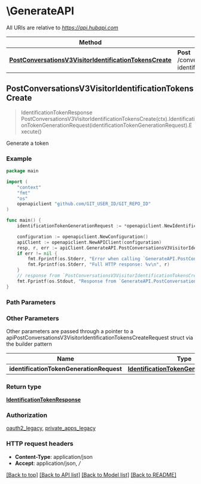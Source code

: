 # \GenerateAPI

All URIs are relative to *https://api.hubapi.com*

Method | HTTP request | Description
------------- | ------------- | -------------
[**PostConversationsV3VisitorIdentificationTokensCreate**](GenerateAPI.md#PostConversationsV3VisitorIdentificationTokensCreate) | **Post** /conversations/v3/visitor-identification/tokens/create | Generate a token



## PostConversationsV3VisitorIdentificationTokensCreate

> IdentificationTokenResponse PostConversationsV3VisitorIdentificationTokensCreate(ctx).IdentificationTokenGenerationRequest(identificationTokenGenerationRequest).Execute()

Generate a token



### Example

```go
package main

import (
	"context"
	"fmt"
	"os"
	openapiclient "github.com/GIT_USER_ID/GIT_REPO_ID"
)

func main() {
	identificationTokenGenerationRequest := *openapiclient.NewIdentificationTokenGenerationRequest("visitor-email@example.com") // IdentificationTokenGenerationRequest | 

	configuration := openapiclient.NewConfiguration()
	apiClient := openapiclient.NewAPIClient(configuration)
	resp, r, err := apiClient.GenerateAPI.PostConversationsV3VisitorIdentificationTokensCreate(context.Background()).IdentificationTokenGenerationRequest(identificationTokenGenerationRequest).Execute()
	if err != nil {
		fmt.Fprintf(os.Stderr, "Error when calling `GenerateAPI.PostConversationsV3VisitorIdentificationTokensCreate``: %v\n", err)
		fmt.Fprintf(os.Stderr, "Full HTTP response: %v\n", r)
	}
	// response from `PostConversationsV3VisitorIdentificationTokensCreate`: IdentificationTokenResponse
	fmt.Fprintf(os.Stdout, "Response from `GenerateAPI.PostConversationsV3VisitorIdentificationTokensCreate`: %v\n", resp)
}
```

### Path Parameters



### Other Parameters

Other parameters are passed through a pointer to a apiPostConversationsV3VisitorIdentificationTokensCreateRequest struct via the builder pattern


Name | Type | Description  | Notes
------------- | ------------- | ------------- | -------------
 **identificationTokenGenerationRequest** | [**IdentificationTokenGenerationRequest**](IdentificationTokenGenerationRequest.md) |  | 

### Return type

[**IdentificationTokenResponse**](IdentificationTokenResponse.md)

### Authorization

[oauth2_legacy](../README.md#oauth2_legacy), [private_apps_legacy](../README.md#private_apps_legacy)

### HTTP request headers

- **Content-Type**: application/json
- **Accept**: application/json, */*

[[Back to top]](#) [[Back to API list]](../README.md#documentation-for-api-endpoints)
[[Back to Model list]](../README.md#documentation-for-models)
[[Back to README]](../README.md)

